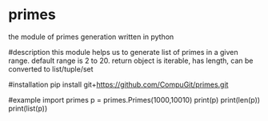 # primes
the module of primes generation written in  python

#description
this module helps us to generate list of primes in a given range.
default range is 2 to 20.
return object is iterable, has length, can be converted to list/tuple/set

#installation
pip install git+https://github.com/CompuGit/primes.git

#example
import primes
p = primes.Primes(1000,10010)
print(p)
print(len(p))
print(list(p))
